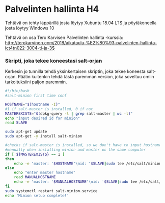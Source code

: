 # Palvelinten hallinta H4

Tehtävä on tehty läppärillä josta löytyy Xubuntu 18.04 LTS ja pöytäkoneella josta löytyy
Windows 10 

Tehtävä on osa Tero Karvisen Palvelinten hallinta -kurssia:
http://terokarvinen.com/2018/aikataulu-%E2%80%93-palvelinten-hallinta-ict4tn022-3004-ti-ja-3$

### Skripti, joka tekee koneestasi salt-orjan

Kerkesin jo tunnilla tehdä yksinkertaisen skriptin, joka tekee koneesta salt-orjan.
Päätin kuitenkin tehdä tästä paremman version, joka soveltuu omiin tarkoituksiini paljon
paremmin.

```bash
#!/bin/bash
#salt-minion first time conf

HOSTNAME="$(hostname -I)"
#1 if salt-master is installed, 0 if not
MASTEREXISTS="$(dpkg-query -l | grep salt-master | wc -l)"
echo "input desired id for minion"
read SLAVE

sudo apt-get update
sudo apt-get -y install salt-minion

#checks if salt-master is installed, so we don't have to input hostname
#manually when installing minion and master on the same computer
if [ ${MASTEREXISTS} == 1 ]
then
	echo -e 'master: '$HOSTNAME'\nid: '$SLAVE|sudo tee /etc/salt/minion
else
	echo "enter master hostname"
	read MANUALHOSTNAME
	echo -e 'master: '$MANUALHOSTNAME'\nid: '$SLAVE|sudo tee /etc/salt/minion
fi
sudo systemctl restart salt-minion.service
echo 'Minion setup complete!'
```

